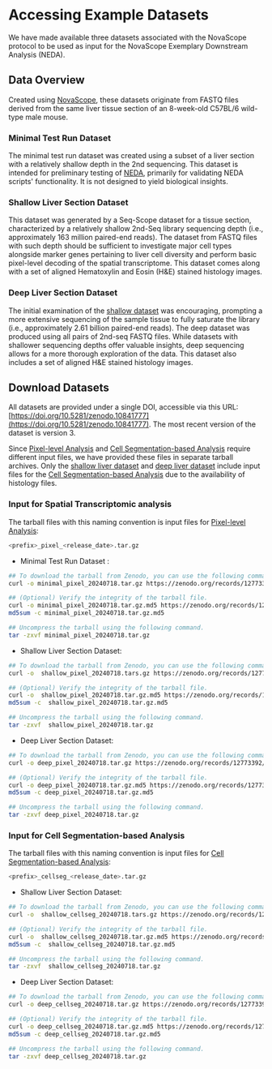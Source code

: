 # Accessing Example Datasets

We have made available three datasets associated with the NovaScope protocol to be used as input for the NovaScope Exemplary Downstream Analysis (NEDA). 

## Data Overview 
Created using [NovaScope](https://github.com/seqscope/NovaScope/tree/main), these datasets originate from FASTQ files derived from the same liver tissue section of an 8-week-old C57BL/6 wild-type male mouse. 

### Minimal Test Run Dataset
The minimal test run dataset was created using a subset of a liver section with a relatively shallow depth in the 2nd sequencing. This dataset is intended for preliminary testing of [NEDA](https://seqscope.github.io/NovaScope-exemplary-downstream-analysis/), primarily for validating NEDA scripts' functionality. It is not designed to yield biological insights.

### Shallow Liver Section Dataset
This dataset was generated by a Seq-Scope dataset for a tissue section, characterized by a relatively shallow 2nd-Seq library sequencing depth (i.e., approximately 163 million paired-end reads). The dataset from FASTQ files with such depth should be sufficient to investigate major cell types alongside marker genes pertaining to liver cell diversity and perform basic pixel-level decoding of the spatial transcriptome. This dataset comes along with a set of aligned Hematoxylin and Eosin (H&E) stained histology images. 

### Deep Liver Section Dataset
The initial examination of the [shallow dataset](#shallow-liver-section-sge-dataset) was encouraging, prompting a more extensive sequencing of the sample tissue to fully saturate the library (i.e., approximately 2.61 billion paired-end reads). The deep dataset was produced using all pairs of 2nd-seq FASTQ files. While datasets with shallower sequencing depths offer valuable insights, deep sequencing allows for a more thorough exploration of the data. This dataset also includes a set of aligned H&E stained histology images. 


## Download Datasets

All datasets are provided under a single DOI, accessible via this URL: [https://doi.org/10.5281/zenodo.10841777](https://doi.org/10.5281/zenodo.10841777). The most recent version of the dataset is version 3.

Since [Pixel-level Analysis](../analysis/hex_idx/intro.md) and [Cell Segmentation-based Analysis](../analysis/cell_idx/intro.md) require different input files, we have provided these files in separate tarball archives. Only the [shallow liver dataset](#shallow-liver-section-sge-dataset) and [deep liver dataset](#deep-liver-section-dataset) include input files for the [Cell Segmentation-based Analysis](../analysis/cell_idx/intro.md) due to the availability of histology files.

### Input for Spatial Transcriptomic analysis

The tarball files with this naming convention is input files for [Pixel-level Analysis](../analysis/hex_idx/intro.md): 

```bash
<prefix>_pixel_<release_date>.tar.gz
```

* Minimal Test Run Dataset : 

```bash
## To download the tarball from Zenodo, you can use the following command.
curl -o minimal_pixel_20240718.tar.gz https://zenodo.org/records/12773392/files/minimal_pixel_20240718.tar.gz?download=1

## (Optional) Verify the integrity of the tarball file.
curl -o minimal_pixel_20240718.tar.gz.md5 https://zenodo.org/records/12773392/files/minimal_pixel_20240718.tar.gz.md5?download=1
md5sum -c minimal_pixel_20240718.tar.gz.md5

## Uncompress the tarball using the following command.
tar -zxvf minimal_pixel_20240718.tar.gz
```

* Shallow Liver Section Dataset:

```bash
## To download the tarball from Zenodo, you can use the following command.
curl -o  shallow_pixel_20240718.tars.gz https://zenodo.org/records/12773392/files/shallow_pixel_20240718.tar.gz?download=1

## (Optional) Verify the integrity of the tarball file.
curl -o  shallow_pixel_20240718.tar.gz.md5 https://zenodo.org/records/12773392/files/shallow_pixel_20240718.tar.gz.md5?download=1
md5sum -c  shallow_pixel_20240718.tar.gz.md5

## Uncompress the tarball using the following command.
tar -zxvf  shallow_pixel_20240718.tar.gz
```

* Deep Liver Section Dataset:

```bash
## To download the tarball from Zenodo, you can use the following command.
curl -o deep_pixel_20240718.tar.gz https://zenodo.org/records/12773392/files/deep_pixel_20240718.tar.gz?download=1

## (Optional) Verify the integrity of the tarball file.
curl -o deep_pixel_20240718.tar.gz.md5 https://zenodo.org/records/12773392/files/deep_pixel_20240718.tar.gz.md5?download=1
md5sum -c deep_pixel_20240718.tar.gz.md5

## Uncompress the tarball using the following command.
tar -zxvf deep_pixel_20240718.tar.gz
```

### Input for Cell Segmentation-based Analysis

The tarball files with this naming convention is input files for [Cell Segmentation-based Analysis](../analysis/cell_idx/intro.md): 

```bash
<prefix>_cellseg_<release_date>.tar.gz
```

* Shallow Liver Section Dataset:

```bash
## To download the tarball from Zenodo, you can use the following command.
curl -o  shallow_cellseg_20240718.tars.gz https://zenodo.org/records/12773392/files/shallow_cellseg_20240718.tar.gz?download=1

## (Optional) Verify the integrity of the tarball file.
curl -o  shallow_cellseg_20240718.tar.gz.md5 https://zenodo.org/records/12773392/files/shallow_cellseg_20240718.tar.gz.md5?download=1
md5sum -c  shallow_cellseg_20240718.tar.gz.md5

## Uncompress the tarball using the following command.
tar -zxvf  shallow_cellseg_20240718.tar.gz
```

* Deep Liver Section Dataset:

```bash
## To download the tarball from Zenodo, you can use the following command.
curl -o deep_cellseg_20240718.tar.gz https://zenodo.org/records/12773392/files/deep_cellseg_20240718.tar.gz?download=1

## (Optional) Verify the integrity of the tarball file.
curl -o deep_cellseg_20240718.tar.gz.md5 https://zenodo.org/records/12773392/files/deep_cellseg_20240718.tar.gz.md5?download=1
md5sum -c deep_cellseg_20240718.tar.gz.md5

## Uncompress the tarball using the following command.
tar -zxvf deep_cellseg_20240718.tar.gz
```
